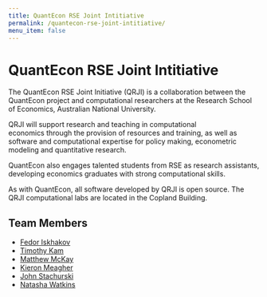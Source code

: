 ```yaml
---
title: QuantEcon RSE Joint Intitiative
permalink: /quantecon-rse-joint-intitiative/
menu_item: false
---
```

# QuantEcon RSE Joint Intitiative

The QuantEcon RSE Joint Initiative (QRJI) is a collaboration between the QuantEcon project and computational researchers at the Research School of Economics, Australian National University.  

QRJI will support research and teaching in computational economics through the provision of resources and training, as well as software and computational expertise for policy making, econometric modeling and quantitative research.

QuantEcon also engages talented students from RSE as research assistants, developing economics graduates with strong computational skills.

As with QuantEcon, all software developed by QRJI is open source. The QRJI computational labs are located in the Copland Building.

## Team Members

*   [Fedor Iskhakov](http://fedor.iskh.me/)
*   [Timothy Kam](http://people.anu.edu.au/timothy.kam/)
*   [Matthew McKay](https://github.com/mmcky)
*   [Kieron Meagher](https://researchers.anu.edu.au/researchers/meagher-kj)
*   [John Stachurski](http://johnstachurski.net/)
*   [Natasha Watkins](https://github.com/natashawatkins)